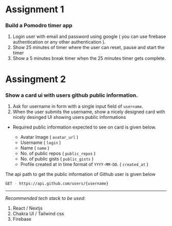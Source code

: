 # Assignment 1

### Build a Pomodro timer app

1. Login user with email and password using google ( you can use firebase authentication or any other authentication ).
2. Show 25 minutes of timer where the user can reset, pause and start the timer
3. Show a 5 minutes break timer when the 25 minutes timer gets complete.



# Assingment 2

### Show a card ui with users github public information.


1. Ask for username in form with a single input field of `username`. 
2. When the user submits the username, show a nicely designed card with nicely desinged UI showing users public informations 
- Required public information expected to see on card is given below.

    - Avatar Image ( `avatar_url` )
    - Username  ( `login` )
    - Name  ( `name` )
    - No. of public repos ( `public_repos` )
    - No. of public gists ( `public_gists` )
    - Profile created at in time format of `YYYY-MM-DD`.  ( `created_at` )


The api path to get the public information of Github user is given below

```bash
GET - https://api.github.com/users/{username}
```

---

_Recommended tech stack to be used:_
1. React / Nextjs
2. Chakra UI / Tailwind css
3. Firebase
